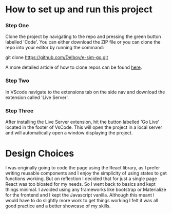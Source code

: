 # How to set up and run this project

### Step One

Clone the project by navigating to the repo and pressing the green button labelled 'Code'. You can either download the ZIP file or you can clone the repo into your editor by running the command:

git clone https://github.com/Delboy/e-sim-go.git

A more detailed article of how to clone repos can be found [here](https://docs.github.com/en/repositories/creating-and-managing-repositories/cloning-a-repository).

### Step Two

In VScode navigate to the extensions tab on the side nav and download the extension called 'Live Server'.

### Step Three 

After installing the Live Server extension, hit the button labelled 'Go Live' located in the footer of VsCode. This will open the project in a local server and will automatically open a window displaying the project.

# Design Choices

I was originally going to code the page using the React library, as I prefer writing reusable components and I enjoy the simplicity of using states to get functions working. But on reflection I decided that for just a single page React was too bloated for my needs. So I went back to basics and kept things minimal. I avoided using any frameworks like bootstrap or Materialize for the frontend and I kept the Javascript vanilla. Although this meant I would have to do slightly more work to get things working I felt it was all good practice and a better showcase of my skills. 